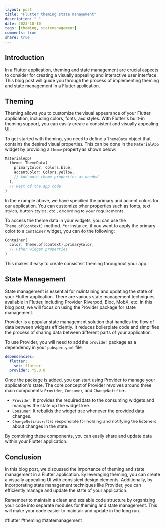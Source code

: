 ```yaml
---
layout: post
title: "Flutter theming state management"
description: " "
date: 2023-10-10
tags: [theming, statemanagement]
comments: true
share: true
---
```

## Introduction ##

In a Flutter application, theming and state management are crucial aspects to consider for creating a visually appealing and interactive user interface. This blog post will guide you through the process of implementing theming and state management in a Flutter application.

## Theming ##

Theming allows you to customize the visual appearance of your Flutter application, including colors, fonts, and styles. With Flutter's built-in theming support, you can easily create a consistent and visually appealing UI.

To get started with theming, you need to define a `ThemeData` object that contains the desired visual properties. This can be done in the `MaterialApp` widget by providing a `theme` property as shown below:

```dart
MaterialApp(
  theme: ThemeData(
    primaryColor: Colors.blue,
    accentColor: Colors.yellow,
    // Add more theme properties as needed
  ),
  // Rest of the app code
)
```

In the example above, we have specified the primary and accent colors for our application. You can customize other properties such as fonts, text styles, button styles, etc., according to your requirements.

To access the theme data in your widgets, you can use the `Theme.of(context)` method. For instance, if you want to apply the primary color to a `Container` widget, you can do the following:

```dart
Container(
  color: Theme.of(context).primaryColor,
  // Other widget properties
)
```

This makes it easy to create consistent theming throughout your app.

## State Management ##

State management is essential for maintaining and updating the state of your Flutter application. There are various state management techniques available in Flutter, including Provider, Riverpod, Bloc, MobX, etc. In this blog post, we will focus on using the Provider package for state management.

Provider is a popular state management solution that handles the flow of data between widgets efficiently. It reduces boilerplate code and simplifies the process of sharing data between different parts of your application.

To use Provider, you will need to add the `provider` package as a dependency in your `pubspec.yaml` file:

```yaml
dependencies:
  flutter:
    sdk: flutter
  provider: ^5.0.0
```

Once the package is added, you can start using Provider to manage your application's state. The core concept of Provider revolves around three main components: `Provider`, `Consumer`, and `ChangeNotifier`.

- `Provider`: It provides the required data to the consuming widgets and manages the state up the widget tree.
- `Consumer`: It rebuilds the widget tree whenever the provided data changes.
- `ChangeNotifier`: It is responsible for holding and notifying the listeners about changes in the state.

By combining these components, you can easily share and update data within your Flutter application.

## Conclusion ##

In this blog post, we discussed the importance of theming and state management in a Flutter application. By leveraging theming, you can create a visually appealing UI with consistent design elements. Additionally, by incorporating state management techniques like Provider, you can efficiently manage and update the state of your application.

Remember to maintain a clean and scalable code structure by organizing your code into separate modules for theming and state management. This will make your code easier to maintain and update in the long run.

#flutter #theming #statemanagement
